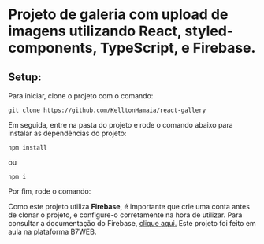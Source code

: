 
# Projeto de galeria com upload de imagens utilizando React, styled-components, TypeScript, e Firebase.

## Setup:
Para iniciar, clone o projeto com o comando:

	git clone https://github.com/KelltonHamaia/react-gallery
Em seguida, entre na pasta do projeto e rode o comando abaixo para instalar as dependências do projeto:

    npm install
ou

    npm i

Por fim, rode o comando:


Como este projeto utiliza **Firebase**, é importante que crie uma conta antes de clonar o projeto, e configure-o corretamente na hora de utilizar. Para consultar a documentação do Firebase, [ clique aqui.](https://firebase.google.com/docs?hl=pt)
Este projeto foi feito em aula na plataforma B7WEB.
